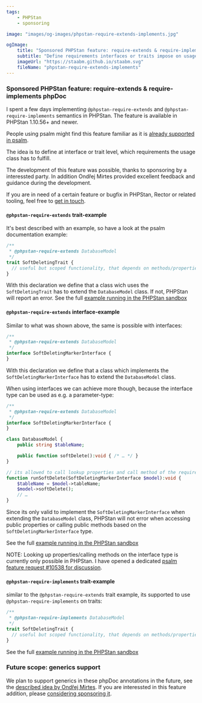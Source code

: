 ```yaml
---
tags:
    - PHPStan
    - sponsoring

image: "images/og-images/phpstan-require-extends-implements.jpg"

ogImage:
    title: "Sponsored PHPStan feature: require-extends & require-implements phpDoc"
    subtitle: "Define requirements interfaces or traits impose on usage classes"
    imageUrl: "https://staabm.github.io/staabm.svg"
    fileName: "phpstan-require-extends-implements"
---
```


### Sponsored PHPStan feature: require-extends & require-implements phpDoc

I spent a few days implementing `@phpstan-require-extends` and `@phpstan-require-implements` semantics in PHPStan.
The feature is available in PHPStan 1.10.56+ and newer.

People using psalm might find this feature familiar as it is [already supported in psalm](https://psalm.dev/docs/annotating_code/supported_annotations/#psalm-require-extends).

The idea is to define at interface or trait level, which requirements the usage class has to fulfill.

The development of this feature was possible, thanks to sponsoring by a interessted party.
In addition Ondřej Mirtes provided excellent feedback and guidance during the development.

If you are in need of a certain feature or bugfix in PHPStan, Rector or related tooling, feel free to [get in touch](https://staabm.github.io/2024/01/01/phpstan-customizing.html#get-in-touch).

#### `@phpstan-require-extends` trait-example

It's best described with an example, so have a look at the psalm documentation example:

```php
/**
 * @phpstan-require-extends DatabaseModel
 */
trait SoftDeletingTrait {
  // useful but scoped functionality, that depends on methods/properties from DatabaseModel
}
```

With this declaration we define that a class wich uses the `SoftDeletingTrait` has to extend the `DatabaseModel` class.
If not, PHPStan will report an error. See the full [example running in the PHPStan sandbox](https://phpstan.org/r/490b9ffe-a2f0-404f-a34d-05042e790da4)

#### `@phpstan-require-extends` interface-example

Similar to what was shown above, the same is possible with interfaces:

```php
/**
 * @phpstan-require-extends DatabaseModel
 */
interface SoftDeletingMarkerInterface {
}
```

With this declaration we define that a class which implements the `SoftDeletingMarkerInterface` has to extend the `DatabaseModel` class.

When using interfaces we can achieve more though, because the interface type can be used as e.g. a parameter-type:

```php
/**
 * @phpstan-require-extends DatabaseModel
 */
interface SoftDeletingMarkerInterface {
}

class DatabaseModel {
    public string $tableName;

    public function softDelete():void { /* … */ }
}

// its allowed to call lookup properties and call method of the require-extends type, when using the interface-type
function runSoftDelete(SoftDeletingMarkerInterface $model):void {
    $tableName = $model->tableName;
    $model->softDelete();
    // …
}
```

Since its only valid to implement the `SoftDeletingMarkerInterface` when extending the `DatabaseModel` class,
PHPStan will not error when accessing public properties or calling public methods based on the `SoftDeletingMarkerInterface` type.

See the full [example running in the PHPStan sandbox](https://phpstan.org/r/4998eff7-7117-43b3-b022-0ee185bc4529)

NOTE: Looking up properties/calling methods on the interface type is currently only possible in PHPStan. I have opened a dedicated [psalm feature request #10538 for discussion](https://github.com/vimeo/psalm/issues/10538).

#### `@phpstan-require-implements` trait-example

similar to the `@phpstan-require-extends` trait example, its supported to use `@phpstan-require-implements` on traits:

```php
/**
 * @phpstan-require-implements DatabaseModel
 */
trait SoftDeletingTrait {
  // useful but scoped functionality, that depends on methods/properties from DatabaseModel
}
```


See the full [example running in the PHPStan sandbox](https://phpstan.org/r/124389c9-d215-422a-b09c-2299cc8b33f0)


### Future scope: generics support

We plan to support generics in these phpDoc annotations in the future, see the [described idea by Ondřej Mirtes](https://github.com/phpstan/phpstan-src/pull/2856#issuecomment-1884877444).
If you are interessted in this feature addition, please [considering sponsoring it](https://staabm.github.io/2024/01/01/phpstan-customizing.html).
